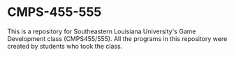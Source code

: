 # CMPS-455-555
This is a repository for Southeastern Louisiana University's Game Development class (CMPS455/555). All the programs in this repository were created by students who took the class.
